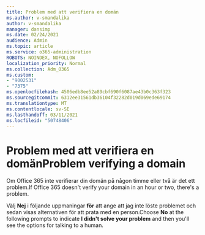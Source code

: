 ```yaml
---
title: Problem med att verifiera en domän
ms.author: v-smandalika
author: v-smandalika
manager: dansimp
ms.date: 02/24/2021
audience: Admin
ms.topic: article
ms.service: o365-administration
ROBOTS: NOINDEX, NOFOLLOW
localization_priority: Normal
ms.collection: Adm_O365
ms.custom:
- "9002531"
- "7375"
ms.openlocfilehash: 4506edb8ee52a89cbf690f6087ae43b0c363f323
ms.sourcegitcommit: 6312ee31561db36104f32282d019d069ede69174
ms.translationtype: MT
ms.contentlocale: sv-SE
ms.lasthandoff: 03/11/2021
ms.locfileid: "50748406"
---
```

# <a name="problem-verifying-a-domain"></a><span data-ttu-id="8586e-102">Problem med att verifiera en domän</span><span class="sxs-lookup"><span data-stu-id="8586e-102">Problem verifying a domain</span></span>

<span data-ttu-id="8586e-103">Om Office 365 inte verifierar din domän på någon timme eller två är det ett problem.</span><span class="sxs-lookup"><span data-stu-id="8586e-103">If Office 365 doesn't verify your domain in an hour or two, there's a problem.</span></span>

<span data-ttu-id="8586e-104">Välj **Nej** i följande uppmaningar **för** att ange att jag inte löste problemet och sedan visas alternativen för att prata med en person.</span><span class="sxs-lookup"><span data-stu-id="8586e-104">Choose **No** at the following prompts to indicate **I didn't solve your problem** and then you'll see the options for talking to a human.</span></span>
